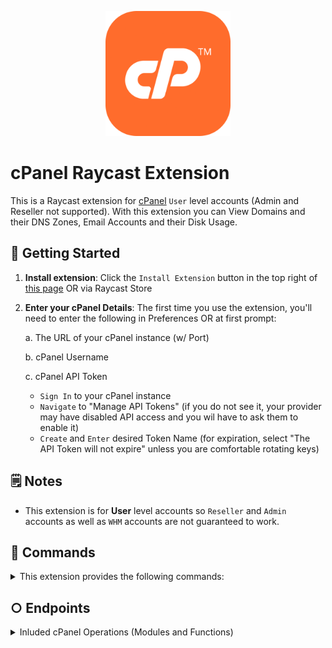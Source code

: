 <p align="center">
    <img src="./assets/cpanel.png" width="200" height="200" />
</p>

# cPanel Raycast Extension

This is a Raycast extension for [cPanel](https://cpanel.net/) `User` level accounts (Admin and Reseller not supported). With this extension you can View Domains and their DNS Zones, Email Accounts and their Disk Usage.

## 🚀 Getting Started

1. **Install extension**: Click the `Install Extension` button in the top right of [this page](https://www.raycast.com/xmok/cpanel) OR via Raycast Store

2. **Enter your cPanel Details**: The first time you use the extension, you'll need to enter the following in Preferences OR at first prompt:

    a. The URL of your cPanel instance (w/ Port)

    b. cPanel Username

    c. cPanel API Token

    - `Sign In` to your cPanel instance
    - `Navigate` to "Manage API Tokens" (if you do not see it, your provider may have disabled API access and you wil have to ask them to enable it)
    - `Create` and `Enter` desired Token Name (for expiration, select "The API Token will not expire" unless you are comfortable rotating keys)

## 🗒️ Notes

- This extension is for ****User**** level accounts so `Reseller` and `Admin` accounts as well as `WHM` accounts are not guaranteed to work.

## 🔧 Commands

<details>
<summary>This extension provides the following commands:</summary>

- Domains
    - View DNS Zone
- Email Accounts
    - View Disk Information
    
</details>

## ○ Endpoints

<details>
<summary>Inluded cPanel Operations (Modules and Functions)</summary>

| module | function | extension command |
|--------|----------|-------------------|
| DomainInfo | list_domains | Domains |
| DNS | parse_zone | Domains > View DNS Zone |
| Email | list_pops | Email Accounts |
| Email | list_pops_with_disk | Email Accounts > View Disk Information |

</details>